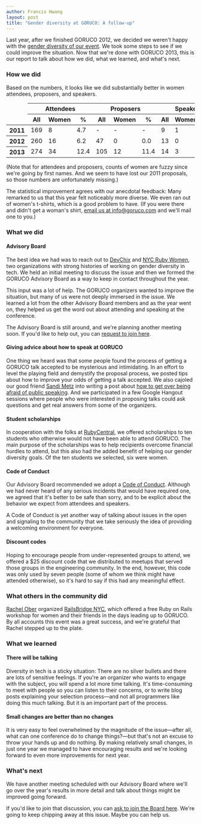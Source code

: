 ```yaml
---
author: Francis Hwang
layout: post
title: "Gender diversity at GORUCO: A follow-up"
---
```


Last year, after we finished GORUCO 2012, we decided we weren't happy
with the [gender diversity of our event][last-years-post]. We took some
steps to see if we could improve the situation. Now that we're done with
GORUCO 2013, this is our report to talk about how we did, what we
learned, and what's next.

### How we did

Based on the numbers, it looks like we did substantially better in women
attendees, proposers, and speakers.

<table class="data">
  <thead>
    <tr>
      <td></td>
      <th colspan="3" class="groupend">Attendees</th>
      <th colspan="3" class="groupend">Proposers</th>
      <th colspan="3">Speakers</th>
    </tr>
    <tr>
      <td></td>
      <th>All</th>
      <th>Women</th>
      <th class="groupend">%</th>
      <th>All</th>
      <th>Women</th>
      <th class="groupend">%</th>
      <th>All</th>
      <th>Women</th>
      <th>%</th>
    </tr>
  <thead>
  <tbody>
    <tr>
      <th>2011</th>
      <td>169</td>
      <td>8</td>
      <td class="groupend decimal_align">4.7</td>
      <td>-</td>
      <td>-</td>
      <td class="groupend decimal_align">-</td>
      <td>9</td>
      <td>1</td>
      <td class="decimal_align">11.1</td>
    </tr>
    <tr>
      <th>2012</th>
      <td>260</td>
      <td>16</td>
      <td class="groupend decimal_align">6.2</td>
      <td>47</td>
      <td>0</td>
      <td class="groupend decimal_align">0.0</td>
      <td>13</td>
      <td>0</td>
      <td class="decimal_align">0.0</td>
    </tr>
    <tr>
      <th>2013</th>
      <td>274</td>
      <td>34</td>
      <td class="groupend decimal_align">12.4</td>
      <td>105</td>
      <td>12</td>
      <td class="groupend decimal_align">11.4</td>
      <td>14</td>
      <td>3</td>
      <td class="decimal_align">21.4</td>
    </tr>
  </tbody>
</table>

(Note that for attendees and proposers, counts of women are
fuzzy since we're going by first names. And we seem to have lost our
2011 proposals, so those numbers are unfortunately missing.)

The statistical improvement agrees with our anecdotal feedback: Many
remarked to us that this year felt noticeably more diverse. We even ran
out of women's t-shirts, which is a good problem to have. (If you were
there and didn't get a woman's shirt, [email us at
info@goruco.com][email] and we'll mail one to you.)

### What we did

#### Advisory Board

The best idea we had was to reach out to [DevChix][devchix] and [NYC
Ruby Women][nyc-ruby-women], two
organizations with strong histories of working on gender diversity in
tech.  We held an initial meeting to discuss the issue and then we
formed the GORUCO Advisory Board as a way to keep in contact throughout
the year.

This input was a lot of help.  The GORUCO organizers wanted to improve the
situation, but many of us were not deeply immersed in the issue.  We
learned a lot from the other Advisory Board members and as the year
went on, they helped us get the word out about attending
and speaking at the conference.

The Advisory Board is still around, and we're planning another meeting soon.
If you'd like to help out, you can [request to join
here][join-advisory-board].

#### Giving advice about how to speak at GORUCO

One thing we heard was that some people found the process of getting a
GORUCO talk accepted to be mysterious and intimidating.  In an effort to level
the playing field and demystify the proposal process, we posted tips
about how to improve your odds of getting a talk accepted.  We also
cajoled our good friend [Sandi Metz][sandi] into writing a post about
[how to get over being afraid of public
speaking][what-are-you-afraid-of].  And we participated in a few Google
Hangout sessions where people who were interested in proposing talks
could ask questions and get real answers from some of the organizers. 

#### Student scholarships

In cooperation with the folks at [RubyCentral][ruby-central], we offered scholarships to
ten students who otherwise would not have been able to attend GORUCO.  The main
purpose of the scholarships was to help recipients overcome financial
hurdles to attend, but this also had the added benefit of helping our
gender diversity goals. Of the ten students we selected, six were women.

#### Code of Conduct

Our Advisory Board recommended we adopt a [Code of
Conduct][code-of-conduct].  Although we
had never heard of any serious incidents that would have required one, we
agreed that it's better to be safe than sorry, and to be explicit about
the behavior we expect from attendees and speakers.

A Code of Conduct is yet another way of talking about issues in the open and
signaling to the community that we take seriously the idea of providing a
welcoming environment for everyone.

#### Discount codes

Hoping to encourage people from under-represented groups to attend, we
offered a $25 discount code that we distributed to meetups that served
those groups in the engineering community.  In the end, however, this
code was only used by seven people (some of whom we think might have
attended otherwise), so it's hard to say if this had any meaningful
effect.

### What others in the community did

[Rachel Ober][rachel-ober] organized [RailsBridge NYC][railsbridge-nyc], which offered a free Ruby on
Rails workshop for women and their friends in the days leading up to
GORUCO.  By all accounts this event was a great success, and we're
grateful that Rachel stepped up to the plate.

### What we learned

#### There will be talking

Diversity in tech is a sticky situation: There are no silver bullets 
and there are lots of sensitive feelings.
If you're an organizer who wants to engage with the subject, you will
spend a lot more time talking.  It's time-consuming to meet with people
so you can listen to their concerns, or to write blog posts explaining
your selection process&mdash;and not all programmers like doing this much
talking.
But it is an
important part of the process.

#### Small changes are better than no changes

It is very easy to feel overwhelmed by the magnitude of the issue&mdash;after all,
what can one conference do to change things?&mdash;but that's not an excuse
to throw your hands up and do nothing.  By making relatively small
changes, in just one year we managed to have encouraging results and
we're looking forward to even more improvements for next year.

### What's next

We have another meeting scheduled with our Advisory Board where
we'll go over the year's results in more detail and talk about things
might be improved going forward.

If you'd like to join that discussion, you can [ask to join the Board
here][join-advisory-board].
We're going to keep chipping away at this issue.  Maybe you can help us.

[code-of-conduct]: /code-of-conduct/
[devchix]: http://www.devchix.com/
[email]: mailto:info@goruco.com
[join-advisory-board]: https://groups.google.com/forum/#!contactowner/goruco-advisory-board
[last-years-post]: /news/2012/goruco-and-gender-diversity/
[nyc-ruby-women]: http://www.meetup.com/NYC-Ruby-Women/
[rachel-ober]: http://rachelober.com/
[railsbridge-nyc]: http://railsbridgenyc.org/
[ruby-central]: http://rubycentral.org/
[sandi]: http://sandimetz.com/
[what-are-you-afraid-of]: /news/2013/what-are-you-afraid-of/
